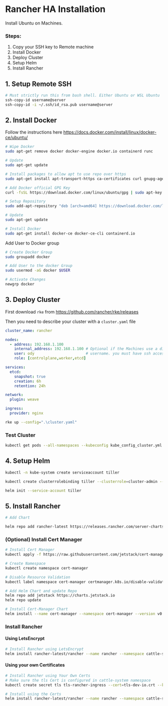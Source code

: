 # Rancher HA Installation
Install Ubuntu on Machines.

### Steps:
  1. Copy your SSH key to Remote machine
  2. Install Docker
  3. Deploy Cluster
  4. Setup Helm
  5. Install Rancher

## 1. Setup Remote SSH

```bash
# Must strictly run this from bash shell. Either Ubuntu or WSL Ubuntu
ssh-copy-id username@server
ssh-copy-id -i ~/.ssh/id_rsa.pub username@server
```

## 2. Install Docker

Follow the instructions here https://docs.docker.com/install/linux/docker-ce/ubuntu/
```bash
# Wipe Docker
sudo apt-get remove docker docker-engine docker.io containerd runc

# Update
sudo apt-get update

# Install packages to allow apt to use repo over https
sudo apt-get install apt-transport-https ca-certificates curl gnupg-agent software-properties-common

# Add Docker official GPG Key
curl -fsSL https://download.docker.com/linux/ubuntu/gpg | sudo apt-key add -

# Setup Repository
sudo add-apt-repository "deb [arch=amd64] https://download.docker.com/linux/ubuntu $(lsb_release -cs) stable"

# Update
sudo apt-get update

# Install Docker
sudo apt-get install docker-ce docker-ce-cli containerd.io
```

Add User to Docker group
```bash
# Create Docker Group
sudo groupadd docker

# Add User to the docker Group
sudo usermod -aG docker $USER

# Activate Changes
newgrp docker
```


## 3. Deploy Cluster

First download `rke` from https://github.com/rancher/rke/releases

Then you need to describe your cluster with a `cluster.yaml` file

```yaml
cluster_name: rancher

nodes:
  - address: 192.168.1.100
    internal_address: 192.168.1.100 # Optional if the Machines use a different IP from the Public IP
    user: ody                       # username. you must have ssh access to the Server
    role: [controlplane,worker,etcd]

services:
  etcd:
    snapshot: true
    creation: 6h
    retention: 24h

network:
  plugin: weave

ingress:
  provider: nginx
```
```bash
rke up --config=".\cluster.yaml"
```

### Test Cluster

```bash
kubectl get pods --all-namespaces --kubeconfig kube_config_cluster.yml
```

## 4. Setup Helm
```bash
kubectl -n kube-system create serviceaccount tiller

kubectl create clusterrolebinding tiller --clusterrole=cluster-admin --serviceaccount=kube-system:tiller

helm init --service-account tiller
```

## 5. Install Rancher
```bash
# Add Chart

helm repo add rancher-latest https://releases.rancher.com/server-charts/latest
```
### (Optional) Install Cert Manager
```bash
# Install Cert Manager
kubectl apply -f https://raw.githubusercontent.com/jetstack/cert-manager/release-0.9/deploy/manifests/00-crds.yaml

# Create Namespace
kubectl create namespace cert-manager

# Disable Resource Validation
kubectl label namespace cert-manager certmanager.k8s.io/disable-validation=true

# Add Helm Chart and update Repo
helm repo add jetstack https://charts.jetstack.io
helm repo update

# Install Cert-Manager Chart
helm install --name cert-manager --namespace cert-manager --version v0.9.1 jetstack/cert-manager
```
### Install Rancher
#### Using LetsEncrypt
```bash
# Install Rancher using LetsEncrypt
helm install rancher-latest/rancher --name rancher --namespace cattle-system --set hostname=rancher.hostname.com --set ingress.tls.source=letsEncrypt --set letsEncrypt.email=me@example.org
```

#### Using your own Certificates
```bash
# Install Rancher using Your Own Certs
# Make sure the tls Cert is configured in cattle-system namespace
kubectl create secret tls tls-rancher-ingress --cert=tls-dev-io.crt --key=tls-dev-io.key --namespace cattle-system

# Install using the Certs
helm install rancher-latest/rancher --name rancher --namespace cattle-system --set hostname=rancher.hostname.com --set ingress.tls.source=tls-rancher-ingress


```